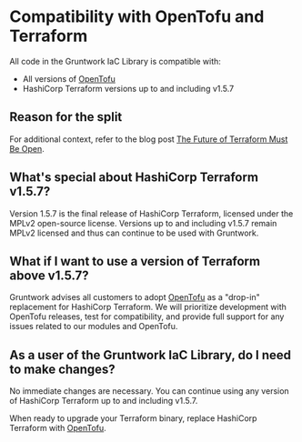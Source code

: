 

# Compatibility with OpenTofu and Terraform

All code in the Gruntwork IaC Library is compatible with:

- All versions of [OpenTofu](https://opentofu.org/)
- HashiCorp Terraform versions up to and including v1.5.7

## Reason for the split

For additional context, refer to the blog post [The Future of Terraform Must Be Open](https://blog.gruntwork.io/the-future-of-terraform-must-be-open-ab0b9ba65bca).

## What's special about HashiCorp Terraform v1.5.7?

Version 1.5.7 is the final release of HashiCorp Terraform, licensed under the MPLv2 open-source license. Versions up to and including v1.5.7 remain MPLv2 licensed and thus can continue to be used with Gruntwork.

## What if I want to use a version of Terraform above v1.5.7?

Gruntwork advises all customers to adopt [OpenTofu](https://opentofu.org/) as a "drop-in" replacement for HashiCorp Terraform. We will prioritize development with OpenTofu releases, test for compatibility, and provide full support for any issues related to our modules and OpenTofu.

## As a user of the Gruntwork IaC Library, do I need to make changes?

No immediate changes are necessary. You can continue using any version of HashiCorp Terraform up to and including v1.5.7.

When ready to upgrade your Terraform binary, replace HashiCorp Terraform with [OpenTofu](https://opentofu.org/).
